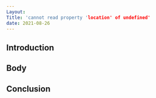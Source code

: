 ```yaml
---
Layout:
Title: 'cannot read property 'location' of undefined'
date: 2021-08-26
---
```


## Introduction

## Body

## Conclusion

